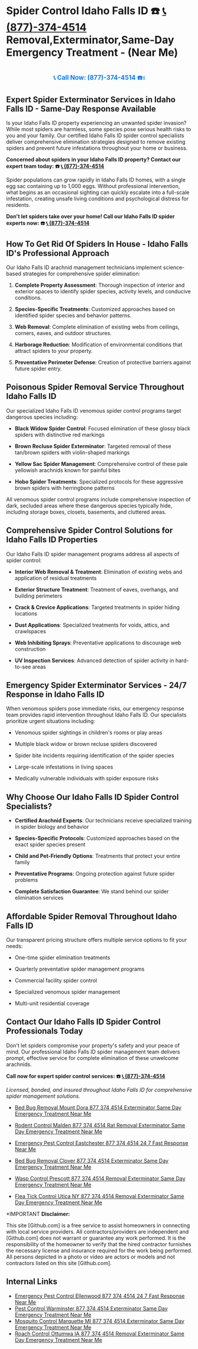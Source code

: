# Spider Control Idaho Falls ID ☎️ [📞 (877)-374-4514](https://pest-control-4514.netlify.app) Removal,Exterminator,Same-Day Emergency Treatment - (Near Me)
# 

<p align="center" style="font-size: 1.2em; font-weight: bold; margin: 20px 0;">
  <a href="https://pest-control-4514.netlify.app" target="_blank" style="color: #007BFF; text-decoration: none;">📞 Call Now: (877)-374-4514 ☎️💧</a>
</p>

## Expert Spider Exterminator Services in Idaho Falls ID - Same-Day Response Available

Is your Idaho Falls ID property experiencing an unwanted spider invasion? While most spiders are harmless, some species pose serious health risks to you and your family. Our certified Idaho Falls ID spider control specialists deliver comprehensive elimination strategies designed to remove existing spiders and prevent future infestations throughout your home or business.

**Concerned about spiders in your Idaho Falls ID property? Contact our expert team today: ☎️ [📞 (877)-374-4514](https://pest-control-4514.netlify.app)**

Spider populations can grow rapidly in Idaho Falls ID homes, with a single egg sac containing up to 1,000 eggs. Without professional intervention, what begins as an occasional sighting can quickly escalate into a full-scale infestation, creating unsafe living conditions and psychological distress for residents.

**Don't let spiders take over your home! Call our Idaho Falls ID spider experts now: ☎️ [📞 (877)-374-4514](https://pest-control-4514.netlify.app)**

## How To Get Rid Of Spiders In House - Idaho Falls ID's Professional Approach

Our Idaho Falls ID arachnid management technicians implement science-based strategies for comprehensive spider elimination:

1. **Complete Property Assessment**: Thorough inspection of interior and exterior spaces to identify spider species, activity levels, and conducive conditions.

2. **Species-Specific Treatments**: Customized approaches based on identified spider species and behavior patterns.

3. **Web Removal**: Complete elimination of existing webs from ceilings, corners, eaves, and outdoor structures.

4. **Harborage Reduction**: Modification of environmental conditions that attract spiders to your property.

5. **Preventative Perimeter Defense**: Creation of protective barriers against future spider entry.

## Poisonous Spider Removal Service Throughout Idaho Falls ID

Our specialized Idaho Falls ID venomous spider control programs target dangerous species including:

- **Black Widow Spider Control**: Focused elimination of these glossy black spiders with distinctive red markings

- **Brown Recluse Spider Exterminator**: Targeted removal of these tan/brown spiders with violin-shaped markings

- **Yellow Sac Spider Management**: Comprehensive control of these pale yellowish arachnids known for painful bites

- **Hobo Spider Treatments**: Specialized protocols for these aggressive brown spiders with herringbone patterns

All venomous spider control programs include comprehensive inspection of dark, secluded areas where these dangerous species typically hide, including storage boxes, closets, basements, and cluttered areas.

## Comprehensive Spider Control Solutions for Idaho Falls ID Properties

Our Idaho Falls ID spider management programs address all aspects of spider control:

- **Interior Web Removal & Treatment**: Elimination of existing webs and application of residual treatments

- **Exterior Structure Treatment**: Treatment of eaves, overhangs, and building perimeters

- **Crack & Crevice Applications**: Targeted treatments in spider hiding locations

- **Dust Applications**: Specialized treatments for voids, attics, and crawlspaces

- **Web Inhibiting Sprays**: Preventative applications to discourage web construction

- **UV Inspection Services**: Advanced detection of spider activity in hard-to-see areas

## Emergency Spider Exterminator Services - 24/7 Response in Idaho Falls ID

When venomous spiders pose immediate risks, our emergency response team provides rapid intervention throughout Idaho Falls ID. Our specialists prioritize urgent situations including:

- Venomous spider sightings in children's rooms or play areas

- Multiple black widow or brown recluse spiders discovered

- Spider bite incidents requiring identification of the spider species

- Large-scale infestations in living spaces

- Medically vulnerable individuals with spider exposure risks

## Why Choose Our Idaho Falls ID Spider Control Specialists?

- **Certified Arachnid Experts**: Our technicians receive specialized training in spider biology and behavior

- **Species-Specific Protocols**: Customized approaches based on the exact spider species present

- **Child and Pet-Friendly Options**: Treatments that protect your entire family

- **Preventative Programs**: Ongoing protection against future spider problems

- **Complete Satisfaction Guarantee**: We stand behind our spider elimination services

## Affordable Spider Removal Throughout Idaho Falls ID

Our transparent pricing structure offers multiple service options to fit your needs:

- One-time spider elimination treatments

- Quarterly preventative spider management programs

- Commercial facility spider control

- Specialized venomous spider management

- Multi-unit residential coverage

## Contact Our Idaho Falls ID Spider Control Professionals Today

Don't let spiders compromise your property's safety and your peace of mind. Our professional Idaho Falls ID spider management team delivers prompt, effective service for complete elimination of these unwelcome arachnids.

**Call now for expert spider control services: ☎️ [📞 (877)-374-4514](https://pest-control-4514.netlify.app)**

*Licensed, bonded, and insured throughout Idaho Falls ID for comprehensive spider management solutions.*


- [Bed Bug Removal Mount Dora 877 374 4514 Exterminator Same Day Emergency Treatment Near Me](https://github.com/allyoucaneatsushiin/pest-control/blob/main/Bed-Bug-Removal-Mount-Dora-877-374-4514-Exterminator-Same-Day-Emergency-Treatment-Near-Me.md)
- [Rodent Control Malden 877 374 4514 Rat Removal Exterminator Same Day Emergency Treatment Near Me](https://github.com/allyoucaneatsushiin/pest-control/blob/main/Rodent-Control-Malden-877-374-4514-Rat-Removal-Exterminator-Same-Day-Emergency-Treatment-Near-Me.md)
- [Emergency Pest Control Eastchester 877 374 4514 24 7 Fast Response Near Me](https://github.com/allyoucaneatsushiin/pest-control/blob/main/Emergency-Pest-Control-Eastchester-877-374-4514-24-7-Fast-Response-Near-Me.md)


- [Bed Bug Removal Clover 877 374 4514 Exterminator Same Day Emergency Treatment Near Me](https://github.com/allyoucaneatsushiin/pest-control/blob/main/Bed-Bug-Removal-Clover-877-374-4514-Exterminator-Same-Day-Emergency-Treatment-Near-Me.md)
- [Wasp Control Prescott 877 374 4514 Removal Exterminator Same Day Emergency Treatment Near Me](https://github.com/allyoucaneatsushiin/pest-control/blob/main/Wasp-Control-Prescott-877-374-4514-Removal-Exterminator-Same-Day-Emergency-Treatment-Near-Me.md)
- [Flea Tick Control Utica NY 877 374 4514 Removal Exterminator Same Day Emergency Treatment Near Me](https://github.com/allyoucaneatsushiin/pest-control/blob/main/Flea-Tick-Control-Utica-NY-877-374-4514-Removal-Exterminator-Same-Day-Emergency-Treatment-Near-Me.md)


*IMPORTANT **Disclaimer:**  

This site [Github.com] is a free service to assist homeowners in connecting with local service providers. All contractors/providers are independent and [Github.com] does not warrant or guarantee any work performed. It is the responsibility of the homeowner to verify that the hired contractor furnishes the necessary license and insurance required for the work being performed. All persons depicted in a photo or video are actors or models and not contractors listed on this site [Github.com].


## Internal Links
- [Emergency Pest Control Ellenwood 877 374 4514 24 7 Fast Response Near Me](https://github.com/allyoucaneatsushiin/pest-control/blob/main/Emergency-Pest-Control-Ellenwood-877-374-4514-24-7-Fast-Response-Near-Me.md)
- [Pest Control Warminster 877 374 4514 Exterminator Same Day Emergency Treatment Near Me](https://github.com/allyoucaneatsushiin/pest-control/blob/main/Pest-Control-Warminster-877-374-4514-Exterminator-Same-Day-Emergency-Treatment-Near-Me.md)
- [Mosquito Control Marquette MI 877 374 4514 Exterminator Same Day Emergency Treatment Near Me](https://github.com/allyoucaneatsushiin/pest-control/blob/main/Mosquito-Control-Marquette-MI-877-374-4514-Exterminator-Same-Day-Emergency-Treatment-Near-Me.md)
- [Roach Control Ottumwa IA 877 374 4514 Removal Exterminator Same Day Emergency Treatment Near Me](https://github.com/allyoucaneatsushiin/pest-control/blob/main/Roach-Control-Ottumwa-IA-877-374-4514-Removal-Exterminator-Same-Day-Emergency-Treatment-Near-Me.md)
